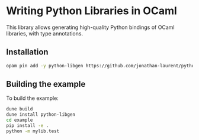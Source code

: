 # Writing Python Libraries in OCaml

This library allows generating high-quality Python bindings of OCaml libraries, with type annotations.

## Installation

```sh
opam pin add -y python-libgen https://github.com/jonathan-laurent/python-libgen.git
```

## Building the example

To build the example:

```sh
dune build
dune install python-libgen
cd example
pip install -e .
python -m mylib.test
```
